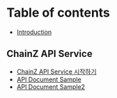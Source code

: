 # Table of contents

* [Introduction](README.md)

## ChainZ API Service

* [ChainZ API Service 시작하기](chainz-api-service/chainz-api-service.md)
* [API Document Sample](chainz-api-service/api-document-sample.md)
* [API Document Sample2](https://redocly.github.io/redoc/)

